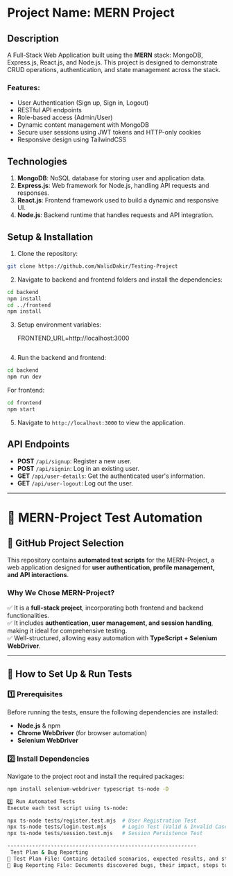 
# Project Name: MERN Project

## Description
A Full-Stack Web Application built using the **MERN** stack: MongoDB, Express.js, React.js, and Node.js. This project is designed to demonstrate CRUD operations, authentication, and state management across the stack.

### Features:
- User Authentication (Sign up, Sign in, Logout)
- RESTful API endpoints
- Role-based access (Admin/User)
- Dynamic content management with MongoDB
- Secure user sessions using JWT tokens and HTTP-only cookies
- Responsive design using TailwindCSS

## Technologies
1. **MongoDB**: NoSQL database for storing user and application data.
2. **Express.js**: Web framework for Node.js, handling API requests and responses.
3. **React.js**: Frontend framework used to build a dynamic and responsive UI.
4. **Node.js**: Backend runtime that handles requests and API integration.

## Setup & Installation

1. Clone the repository:
```bash
git clone https://github.com/WalidDakir/Testing-Project
```

2. Navigate to backend and frontend folders and install the dependencies:
```bash
cd backend
npm install
cd ../frontend
npm install
```

3. Setup environment variables:

     FRONTEND_URL=http://localhost:3000
     ```

4. Run the backend and frontend:
```bash
cd backend
npm run dev
```
For frontend:
```bash
cd frontend
npm start
```

5. Navigate to `http://localhost:3000` to view the application.

## API Endpoints

- **POST** `/api/signup`: Register a new user.
- **POST** `/api/signin`: Log in an existing user.
- **GET** `/api/user-details`: Get the authenticated user's information.
- **GET** `/api/user-logout`: Log out the user.
-------------------------------------------------------------
# 🚀 MERN-Project Test Automation  

## 📌 GitHub Project Selection  
This repository contains **automated test scripts** for the MERN-Project, a web application designed for **user authentication, profile management, and API interactions**.  

### **Why We Chose MERN-Project?**  
✅ It is a **full-stack project**, incorporating both frontend and backend functionalities.  
✅ It includes **authentication, user management, and session handling**, making it ideal for comprehensive testing.  
✅ Well-structured, allowing easy automation with **TypeScript + Selenium WebDriver**.  

---

## 🔹 **How to Set Up & Run Tests**  

### **1️⃣ Prerequisites**  
Before running the tests, ensure the following dependencies are installed:  
- **Node.js** & npm  
- **Chrome WebDriver** (for browser automation)  
- **Selenium WebDriver**  

### **2️⃣ Install Dependencies**  
Navigate to the project root and install the required packages:  
```bash
npm install selenium-webdriver typescript ts-node -D

3️⃣ Run Automated Tests
Execute each test script using ts-node:

npx ts-node tests/register.test.mjs  # User Registration Test
npx ts-node tests/login.test.mjs     # Login Test (Valid & Invalid Cases)
npx ts-node tests/session.test.mjs   # Session Persistence Test

-------------------------------------------------------------
 Test Plan & Bug Reporting
📌 Test Plan File: Contains detailed scenarios, expected results, and steps to validate each functionality.
📌 Bug Reporting File: Documents discovered bugs, their impact, steps to reproduce, and resolution status. 🔹 Both files can be found in the testing folder.
